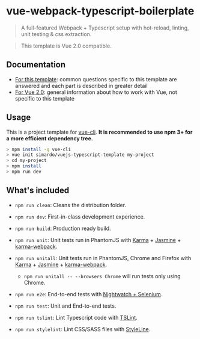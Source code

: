 # vue-webpack-typescript-boilerplate

> A full-featured Webpack + Typescript setup with hot-reload, linting, unit testing & css extraction.

> This template is Vue 2.0 compatible.

## Documentation

- [For this template](http://vuejs-templates.github.io/webpack): common questions specific to this template are answered and each part is described in greater detail
- [For Vue 2.0](http://vuejs.org/guide/): general information about how to work with Vue, not specific to this template

## Usage

This is a project template for [vue-cli](https://github.com/vuejs/vue-cli). **It is recommended to use npm 3+ for a more efficient dependency tree.**

``` bash
> npm install -g vue-cli
> vue init simardo/vuejs-typescript-template my-project
> cd my-project
> npm install
> npm run dev
```

## What's included

- `npm run clean`: Cleans the distribution folder.

- `npm run dev`: First-in-class development experience.

- `npm run build`: Production ready build.

- `npm run unit`: Unit tests run in PhantomJS with [Karma](http://karma-runner.github.io/0.13/index.html) + [Jasmine](https://jasmine.github.io/) + [karma-webpack](https://github.com/webpack/karma-webpack).

- `npm run unitall`: Unit tests run in PhantomJS, Chrome and Firefox with [Karma](http://karma-runner.github.io/0.13/index.html) + [Jasmine](https://jasmine.github.io/) + [karma-webpack](https://github.com/webpack/karma-webpack).
  - `npm run unitall -- --browsers Chrome` will run tests only using Chrome.

- `npm run e2e`: End-to-end tests with [Nightwatch + Selenium](http://nightwatchjs.org/).

- `npm run test`: Unit and End-to-end tests.

- `npm run tslint`: Lint Typescript code with [TSLint](https://palantir.github.io/tslint/).

- `npm run stylelint`: Lint CSS/SASS files with [StyleLine](https://stylelint.io/).